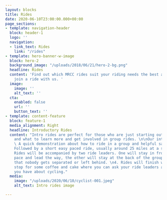 ```yaml
---
layout: blocks
title: Rides
date: 2020-06-10T23:00:00.000+00:00
page_sections:
- template: navigation-header
  block: header-1
  logo: ''
  navigation:
  - link_text: Rides
    link: "/rides"
- template: hero-banner-w-image
  block: hero-2
  background_image: "/uploads/2018/06/21/hero-2-bg.png"
  headline: Rides
  content: 'Find out which MRCC rides suit your riding needs the best and when to
    join a ride with us. '
  image:
    image: ''
    alt_text: ''
  cta:
    enabled: false
    url: ''
    button_text: ''
- template: content-feature
  block: feature-1
  media_alignment: Right
  headline: Introductory Rides
  content: "Intro rides are perfect for those who are just starting out in road cycling
    and what to learn more and get involved in group rides. \n\nOur intro rides include:\n\n1.
    \ A quick demonstration about how to ride in a group and helpful safety tips \n2.
    Followed by a short easy paced ride, usually around 25 miles at a steady 15-16mph.\n3.
    Rides will be accompanied by two ride leaders. One will stay in front to set the
    pace and lead the way, the other will stay at the back of the group to make sure
    that nobody gets separated or left behind. \n4. Rides will finish with a cafe
    stop for some coffee and cake where you can ask your ride leaders any question
    you have about cycling."
  media:
    image: "/uploads/2020/06/10/cyclist-001.jpeg"
    alt_text: Intro rides image

---
```

